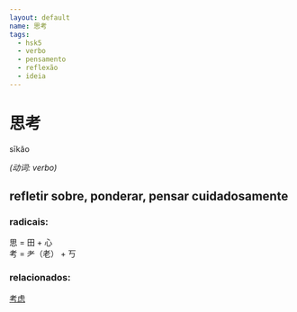 ```yaml
--- 
layout: default
name: 思考 
tags: 
  - hsk5
  - verbo
  - pensamento
  - reflexão
  - ideia
--- 
```

# 思考 
sīkǎo  
 
*(动词: verbo)*  
## refletir sobre, ponderar, pensar cuidadosamente 
### radicais: 
思 = 田 + 心   
考 = 耂（老） + 丂  
### relacionados: 
[考虑](/hsk4/考虑)  

